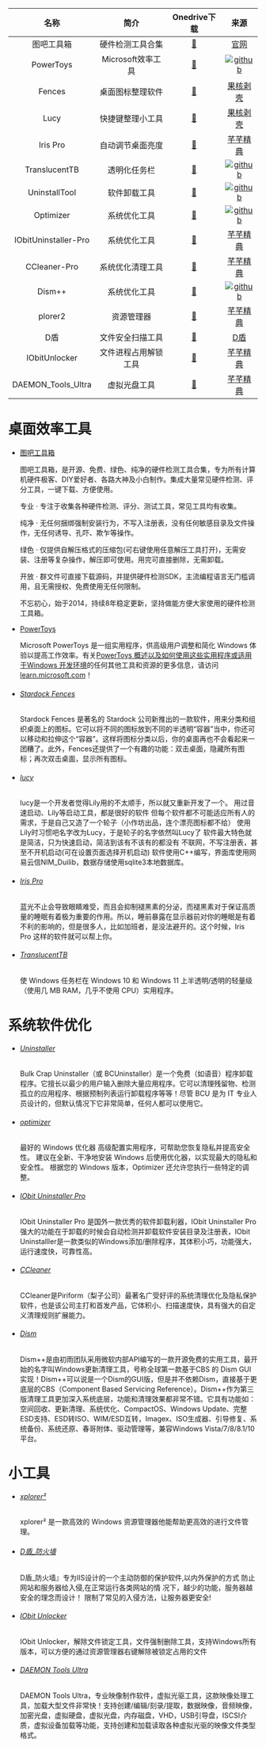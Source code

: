 |         名称         |         简介         |                         Onedrive下载                         |                             来源                             |
| :------------------: | :------------------: | :----------------------------------------------------------: | :----------------------------------------------------------: |
|      图吧工具箱      |   硬件检测工具合集   | [🔰](https://tny6h-my.sharepoint.com/:u:/g/personal/jinmingyang_tny6h_onmicrosoft_com/Ee3dL8dCU8VJj5jhMkefUmkBbdQOfZJokgkYfdlxRvvf7A?e=06dU6j) |                [官网](http://www.tbtool.cn/)                 |
|      PowerToys       |  Microsoft效率工具   | [🔰](https://tny6h-my.sharepoint.com/:u:/g/personal/jinmingyang_tny6h_onmicrosoft_com/EYp77BsfU3VLkdNI9Jc_O2UBN8BO9cvRJzhkrfPnoEG6FA?e=rxTqY1) | [![github](https://gcore.jsdelivr.net/gh/fack058/PicGo/gitbook-wodediannao/g.png)](https://github.com/microsoft/PowerToys) |
|        Fences        |   桌面图标整理软件   | [🔰](https://tny6h-my.sharepoint.com/personal/jinmingyang_tny6h_onmicrosoft_com/Documents/Alist/%E6%88%91%E7%9A%84%E7%94%B5%E8%84%91/%E7%B3%BB%E7%BB%9F/Win%E7%B3%BB%E7%BB%9F%E5%8F%8A%E5%85%B6%E5%AE%83/%E7%B3%BB%E7%BB%9F%E4%BC%98%E5%8C%96%E5%B7%A5%E5%85%B7/Stardock-Fences_4.0.7.2.rar?avcmd=1) |     [果核剥壳](https://www.ghxi.com/stardockfences.html)     |
|         Lucy         |   快捷键整理小工具   | [🔰](https://tny6h-my.sharepoint.com/:u:/g/personal/jinmingyang_tny6h_onmicrosoft_com/ETZ8X78FU7VPjnvLetP4URoByj74wUpJhyqEhPc625ZOxg?e=cMAcBf) |          [果核剥壳](https://www.ghxi.com/lucy.html)          |
|       Iris Pro       |   自动调节桌面亮度   | [🔰](https://tny6h-my.sharepoint.com/:u:/g/personal/jinmingyang_tny6h_onmicrosoft_com/EScjkCD82jxJv0Y6IQzUGVQBlxYlXtRA0DBeMNkMxeE7cA?e=fnqsZf) |          [芊芊精典](https://myqqjd.com/11771.html)           |
|    TranslucentTB     |     透明化任务栏     | [🔰](https://tny6h-my.sharepoint.com/:u:/g/personal/jinmingyang_tny6h_onmicrosoft_com/EY_NX_1Q2jJMvno4JlnxjFMB5PdsZ2l61f6zMV9g1nDZjg?e=2zPicS) | [![github](https://gcore.jsdelivr.net/gh/fack058/PicGo/gitbook-wodediannao/g.png)](https://github.com/TranslucentTB/TranslucentTB) |
|    UninstallTool     |     软件卸载工具     | [🔰](https://tny6h-my.sharepoint.com/:u:/g/personal/jinmingyang_tny6h_onmicrosoft_com/Ed1wHhNAqRpHst99Odu3YdkBuNwFQ4b1Dv7H9tcw5g394A?e=uKagmu) | [![github](https://gcore.jsdelivr.net/gh/fack058/PicGo/gitbook-wodediannao/g.png)](https://github.com/Klocman/Bulk-Crap-Uninstaller) |
|      Optimizer       |     系统优化工具     | [🔰](https://tny6h-my.sharepoint.com/:u:/g/personal/jinmingyang_tny6h_onmicrosoft_com/EfyQpMG_cHNDnNYrAAL-QosBdluDJIwCAkSY6Qv82QLz5g?e=ao560g) | [![github](https://gcore.jsdelivr.net/gh/fack058/PicGo/gitbook-wodediannao/g.png)](https://github.com/hellzerg/optimizer) |
| IObitUninstaller-Pro |     系统优化工具     | [🔰](https://tny6h-my.sharepoint.com/:u:/g/personal/jinmingyang_tny6h_onmicrosoft_com/EZJZG-ASSgdBroqWdhGiTowBfh0fVSlWA0KIzXWKxvXSJg?e=Eqre48) |           [芊芊精典](https://myqqjd.com/1586.html)           |
|     CCleaner-Pro     |   系统优化清理工具   | [🔰](https://tny6h-my.sharepoint.com/:u:/g/personal/jinmingyang_tny6h_onmicrosoft_com/EUS0qz8fFthGiz5-eqiARUABk8p0hPVhH66E7Bm9JbZqxA?e=cP0Iq8) |           [芊芊精典](https://myqqjd.com/604.html)            |
|        Dism++        |     系统优化工具     | [🔰](https://tny6h-my.sharepoint.com/:u:/g/personal/jinmingyang_tny6h_onmicrosoft_com/ET15NFnisv9GhdVXroc7ECQB5UCqB8zeT6pF0pL6msIFng?e=oNVlYR) | [![github](https://gcore.jsdelivr.net/gh/fack058/PicGo/gitbook-wodediannao/g.png)](https://github.com/Chuyu-Team/Dism-Multi-language) |
|       plorer2        |      资源管理器      | [🔰](https://tny6h-my.sharepoint.com/:u:/g/personal/jinmingyang_tny6h_onmicrosoft_com/ERMjYJ1Pp2pOsRIkHImIYpsB7E5rKiN4eig9OrNeebISIw?e=PxsmGc) |          [芊芊精典](https://myqqjd.com/46495.html)           |
|         D盾          |   文件安全扫描工具   | [🔰](https://tny6h-my.sharepoint.com/:u:/g/personal/jinmingyang_tny6h_onmicrosoft_com/EReDD1UjrE9NgaxxFIBom-EB6evZKyLPx2E-YCUHYF41bQ?e=rnrTF7) |                [D盾](https://www.d99net.net/)                |
|    IObitUnlocker     | 文件进程占用解锁工具 | [🔰](https://tny6h-my.sharepoint.com/:u:/g/personal/jinmingyang_tny6h_onmicrosoft_com/EaLEZkM83C9EjJ6FOszYFjIBGG9_O-8ugupsOpjaPwihEw?e=VrBIBn) |          [芊芊精典](https://myqqjd.com/27253.html)           |
|  DAEMON_Tools_Ultra  |     虚拟光盘工具     | [🔰](https://tny6h-my.sharepoint.com/:u:/g/personal/jinmingyang_tny6h_onmicrosoft_com/EbM1Bml_YYxLmAMAwyu4AsgBpQHS9n5D5zuhSZsf3RVmng?e=EcEeIo) |          [芊芊精典](https://myqqjd.com/18414.html)           |

# 桌面效率工具

- [图吧工具箱](http://www.tbtool.cn/)

  图吧工具箱，是开源、免费、绿色、纯净的硬件检测工具合集，专为所有计算机硬件极客、DIY爱好者、各路大神及小白制作。集成大量常见硬件检测、评分工具，一键下载、方便使用。

  专业 · 专注于收集各种硬件检测、评分、测试工具，常见工具均有收集。

  纯净 · 无任何捆绑强制安装行为，不写入注册表，没有任何敏感目录及文件操作，无任何诱导、孔吓、欺乍等操作。

  绿色 · 仅提供自解压格式的压缩包(可右键使用任意解压工具打开)，无需安装、注册等复杂操作，解压即可使用。用完可直接删除，无需卸载。

  开放 · 群文件可直接下载源码，并提供硬件检测SDK，主流编程语言无门槛调用，且无需授权、免费使用无任何限制。

  不忘初心，始于2014，持续8年稳定更新，坚持做能方便大家使用的硬件检测工具箱。

- [PowerToys](https://github.com/microsoft/PowerToys)

  Microsoft PowerToys 是一组实用程序，供高级用户调整和简化 Windows 体验以提高工作效率。有关[PowerToys 概述以及如何使用这些实用程序或适用于](https://aka.ms/powertoys-docs)[Windows 开发环境](https://learn.microsoft.com/windows/dev-environment/overview)的任何其他工具和资源的更多信息，请访问[learn.microsoft.com](https://aka.ms/powertoys-docs)！

- ###### [Stardock Fences](https://www.ghxi.com/stardockfences.html)

  Stardock Fences 是著名的 Stardock 公司新推出的一款软件，用来分类和组织桌面上的图标。它可以将不同的图标放到不同的半透明“容器”当中，你还可以移动和拉伸这个“容器”。这样将图标分类以后，你的桌面再也不会看起来一团糟了。此外，Fences还提供了一个有趣的功能：双击桌面，隐藏所有图标；再次双击桌面，显示所有图标。

- ###### [lucy](https://www.ghxi.com/lucy.html)

  lucy是一个开发者觉得Lily用的不太顺手，所以就又重新开发了一个。
  用过音速启动、Lily等启动工具，都是很好的软件
  但每个软件都不可能适应所有人的需求，于是自己又造了一个轮子（小作坊出品，连个漂亮图标都不给）
  使用Lily时习惯吧名字改为Lucy，于是轮子的名字依然叫Lucy了
  软件最大特色就是简洁，只为快速启动，简洁到该有不该有的都没有
  不联网，不写注册表，甚至不开机启动(可在设置页面选择开机启动)
  软件使用C++编写，界面库使用网易云信NIM_Duilib，数据存储使用sqlite3本地数据库。

- ###### [Iris Pro](https://myqqjd.com/11771.html)

  蓝光不止会导致眼睛难受，而且会抑制褪黑素的分泌，而褪黑素对于保证高质量的睡眠有着极为重要的作用。所以，睡前暴露在显示器前对你的睡眠是有着不利的影响的，但是很多人，比如加班者，是没法避开的。这个时候，Iris Pro 这样的软件就可以帮上你。

- ###### [TranslucentTB](https://github.com/TranslucentTB/TranslucentTB)

  使 Windows 任务栏在 Windows 10 和 Windows 11 上半透明/透明的轻量级（使用几 MB RAM，几乎不使用 CPU）实用程序。



# 系统软件优化

- ###### [Uninstaller](https://github.com/Klocman/Bulk-Crap-Uninstaller)

  Bulk Crap Uninstaller（或 BCUninstaller）是一个免费（如语音）程序卸载程序。它擅长以最少的用户输入删除大量应用程序。它可以清理残留物、检测孤立的应用程序、根据预制列表运行卸载程序等等！尽管 BCU 是为 IT 专业人员设计的，但默认情况下它非常简单，任何人都可以使用它。

- ###### [optimizer](https://github.com/hellzerg/optimizer)

  最好的 Windows 优化器
  高级配置实用程序，可帮助您恢复隐私并提高安全性。
  建议在全新、干净地安装 Windows 后使用优化器，以实现最大的隐私和安全性。
  根据您的 Windows 版本，Optimizer 还允许您执行一些特定的调整。

- ###### [IObit Uninstaller Pro](https://myqqjd.com/1586.html)

  IObit Uninstaller Pro 是国外一款优秀的软件卸载利器，IObit Uninstaller Pro强大的功能在于卸载的时候会自动检测并卸载软件安装目录及注册表，IObit Uninstalller是一款类似的Windows添加/删除程序，其体积小巧，功能强大，运行速度快，可靠性高。

* ###### [CCleaner](https://myqqjd.com/604.html)

  CCleaner是Piriform（梨子公司）最著名广受好评的系统清理优化及隐私保护软件，也是该公司主打和首发产品，它体积小、扫描速度快，具有强大的自定义清理规则扩展能力。

* ###### [Dism](https://github.com/Chuyu-Team/Dism-Multi-language)

  Dism++是由初雨团队采用微软内部API编写的一款开源免费的实用工具，最开始的名字叫Windows更新清理工具，号称全球第一款基于CBS 的 Dism GUI 实现！Dism++可以说是一个Dism的GUI版，但是并不依赖Dism，直接基于更底层的CBS（Component Based Servicing Reference）。Dism++作为第三版清理工具更加深入系统底层，功能和清理效果都非常不错。它具有功能如：空间回收、更新清理、系统优化、CompactOS、Windows Update、完整ESD支持、ESD转ISO、WIM/ESD互转，Imagex、ISO生成器、引导修复、系统备份、系统还原、春哥附体、驱动管理等，兼容Windows Vista/7/8/8.1/10平台。

# 小工具

- ###### [xplorer²](https://myqqjd.com/46495.html)

  xplorer² 是一款高效的 Windows 资源管理器他能帮助更高效的进行文件管理。

- ###### [D盾_防火墙](https://www.d99net.net/)

  D盾_防火墙』专为IIS设计的一个主动防御的保护软件,以内外保护的方式 防止网站和服务器给入侵,在正常运行各类网站的情 况下，越少的功能，服务器越安全的理念而设计！ 限制了常见的入侵方法，让服务器更安全!

- ###### [IObit Unlocker](https://myqqjd.com/27253.html)

  IObit Unlocker，解除文件锁定工具，文件强制删除工具，支持Windows所有版本，可以方便的通过资源管理器右键解除被锁定占用的文件

- ###### [DAEMON Tools Ultra](https://myqqjd.com/18414.html)

  DAEMON Tools Ultra，专业映像制作软件，虚拟光驱工具，这款映像处理工具，加载大型文件非常快！支持创建/编辑/刻录/提取，数据映像，音频映像，加密光盘，虚拟硬盘，虚拟光盘，内存磁盘，VHD，USB引导盘，ISCSI介质，虚拟设备加载等功能，支持创建和加载读取各种虚拟光驱的映像文件类型格式。



